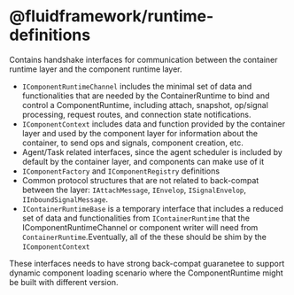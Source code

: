 # @fluidframework/runtime-definitions

Contains handshake interfaces for communication between the container runtime layer and the component runtime layer.

- `IComponentRuntimeChannel` includes the minimal set of data and functionalities that are needed by the ContainerRuntime to bind and control a ComponentRuntime, including attach, snapshot, op/signal processing, request routes, and connection state notifications.
- `IComponentContext` includes data and function provided by the container layer and used by the component layer for information about the container, to send ops and signals, component creation, etc.
- Agent/Task related interfaces, since the agent scheduler is included by default by the container layer, and components can make use of it
- `IComponentFactory` and `IComponentRegistry` definitions
- Common protocol structures that are not related to back-compat between the layer: `IAttachMessage`, `IEnvelop`, `ISignalEnvelop`, `IInboundSignalMessage`.
- `IContainerRuntimeBase` is a temporary interface that includes a reduced set of data and functionalities from `IContainerRuntime` that the IComponentRuntimeChannel or component writer will need from `ContainerRuntime`.Eventually, all of the these should be shim by the `IComponentContext`

These interfaces needs to have strong back-compat guaranetee to support dynamic component loading scenario where the ComponentRuntime might be built with different version.

